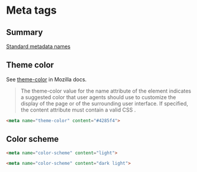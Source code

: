 # Meta tags

## Summary

[Standard metadata names](https://developer.mozilla.org/en-US/docs/Web/HTML/Element/meta/name)


## Theme color

See [theme-color](https://developer.mozilla.org/en-US/docs/Web/HTML/Element/meta/name/theme-color) in Mozilla docs.

> The theme-color value for the name attribute of the <meta> element indicates a suggested color that user agents should use to customize the display of the page or of the surrounding user interface. If specified, the content attribute must contain a valid CSS <color>.

```html
<meta name="theme-color" content="#4285f4">
```


## Color scheme

```html
<meta name="color-scheme" content="light">

<meta name="color-scheme" content="dark light">
```
